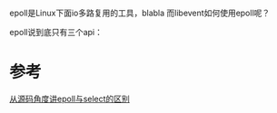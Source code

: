 # 
epoll是Linux下面io多路复用的工具，blabla
而libevent如何使用epoll呢？

epoll说到底只有三个api：



# 参考
[从源码角度讲epoll与select的区别](https://www.cnblogs.com/apprentice89/p/3234677.html)